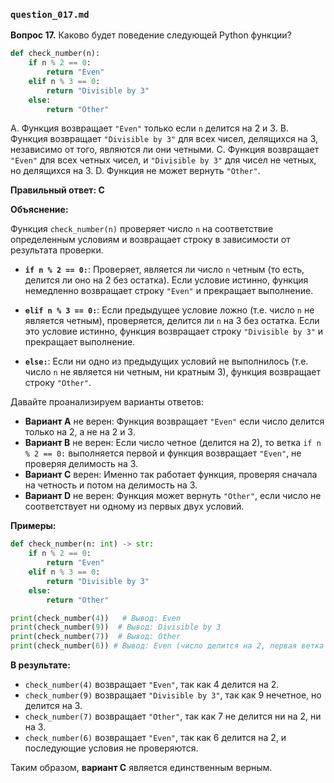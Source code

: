 ### `question_017.md`

**Вопрос 17.** Каково будет поведение следующей Python функции?

```python
def check_number(n):
    if n % 2 == 0:
        return "Even"
    elif n % 3 == 0:
        return "Divisible by 3"
    else:
        return "Other"
```

A. Функция возвращает `"Even"` только если `n` делится на 2 и 3.
B. Функция возвращает `"Divisible by 3"` для всех чисел, делящихся на 3, независимо от того, являются ли они четными.
C. Функция возвращает `"Even"` для всех четных чисел, и `"Divisible by 3"` для чисел не четных, но делящихся на 3.
D. Функция не может вернуть `"Other"`.

**Правильный ответ: C**

**Объяснение:**

Функция `check_number(n)` проверяет число `n` на соответствие определенным условиям и возвращает строку в зависимости от результата проверки.

*   **`if n % 2 == 0:`**: Проверяет, является ли число `n` четным (то есть, делится ли оно на 2 без остатка). Если условие истинно, функция немедленно возвращает строку `"Even"` и прекращает выполнение.

*   **`elif n % 3 == 0:`**: Если предыдущее условие ложно (т.е. число `n` не является четным), проверяется, делится ли `n` на 3 без остатка. Если это условие истинно, функция возвращает строку `"Divisible by 3"` и прекращает выполнение.

*   **`else:`**: Если ни одно из предыдущих условий не выполнилось (т.е. число `n` не является ни четным, ни кратным 3), функция возвращает строку `"Other"`.
    
Давайте проанализируем варианты ответов:
    
*   **Вариант A** не верен: Функция возвращает `"Even"` если число делится только на 2, а не на 2 и 3.
*   **Вариант B** не верен: Если число четное (делится на 2), то ветка `if n % 2 == 0:` выполняется первой и функция возвращает `"Even"`, не проверяя делимость на 3.
*   **Вариант C** верен: Именно так работает функция, проверяя сначала на четность и потом на делимость на 3.
*   **Вариант D** не верен: Функция может вернуть `"Other"`, если число не соответствует ни одному из первых двух условий.

**Примеры:**

```python
def check_number(n: int) -> str:
    if n % 2 == 0:
        return "Even"
    elif n % 3 == 0:
        return "Divisible by 3"
    else:
        return "Other"

print(check_number(4))   # Вывод: Even
print(check_number(9))  # Вывод: Divisible by 3
print(check_number(7))  # Вывод: Other
print(check_number(6)) # Вывод: Even (число делится на 2, первая ветка выполняется)
```

**В результате:**

*   `check_number(4)` возвращает `"Even"`, так как 4 делится на 2.
*   `check_number(9)` возвращает `"Divisible by 3"`, так как 9 нечетное, но делится на 3.
*   `check_number(7)` возвращает `"Other"`, так как 7 не делится ни на 2, ни на 3.
*   `check_number(6)` возвращает `"Even"`, так как 6 делится на 2, и последующие условия не проверяются.

Таким образом, **вариант C** является единственным верным.
